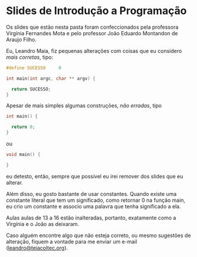 # Slides de Introdução a Programação

Os slides que estão nesta pasta foram confeccionados pela professora Virgínia Fernandes Mota e pelo professor João Eduardo Montandon de Araujo Filho.

Eu, Leandro Maia, fiz pequenas alterações com coisas que eu considero *mais corretas*, tipo:

```C
#define SUCESSO     0

int main(int argc, char ** argv) {

  return SUCESSO;
}
```

Apesar de mais simples algumas construções, *não erradas*, tipo

```C
int main() {

  return 0;
}
```

ou 

```C
void main() {

}
```

eu detesto, então, sempre que possível eu irei remover dos slides que eu alterar.

Além disso, eu gosto bastante de usar constantes. Quando existe uma constante literal que tem um significado, como retornar 0 na função main, eu crio um constante e associo uma palavra que tenha significado a ela.

Aulas aulas de 13 a 16 estão inalteradas, portanto, exatamente como a Virgínia e o João as deixaram.

Caso alguém encontre algo que não esteja correto, ou mesmo sugestões de alteração, fiquem a vontade para me enviar um e-mail (leandro@teiacoltec.org).
